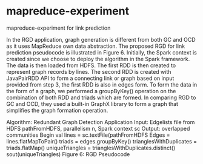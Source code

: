 # mapreduce-experiment
mapreduce-experiment for link prediction

In the RGD application, graph generation is different from both GC and OCD 
as it uses MapReduce own data abstraction. The proposed RGD for link prediction 
pseudocode is illustrated in Figure 6. Initially, the Spark context is created 
since we choose to deploy the algorithm in the Spark framework. The data is 
then loaded from HDFS. The first RDD is then created to represent graph 
records by lines. The second RDD is created with JavaPairRDD API to form 
a connecting link or graph based on input provided from step 3, the first 
RDD is also in edges form. To form the data in the form of a graph, 
we performed a groupByKey() operation on the combination of both RDD and 
triads which are formed. In comparing RGD to GC and OCD, they used a built-in 
GraphX library to form a graph that simplifies the graph formation operation.

Algorithm: Redundant Graph Detection Application
Input: Edgelists file from HDFS pathFromHDFS, parallelism n, Spark context sc
Output: overlapped communities
Begin
val lines = sc.textFile(pathFromHDFS
Edges = lines.flatMapToPair()
triads = edges.groupByKey()
trianglesWithDuplicates = triads.flatMap()
uniqueTriangles = trianglesWithDuplicates.distinct()
sout(uniqueTriangles)
Figure 6: RGD Pseudocode
